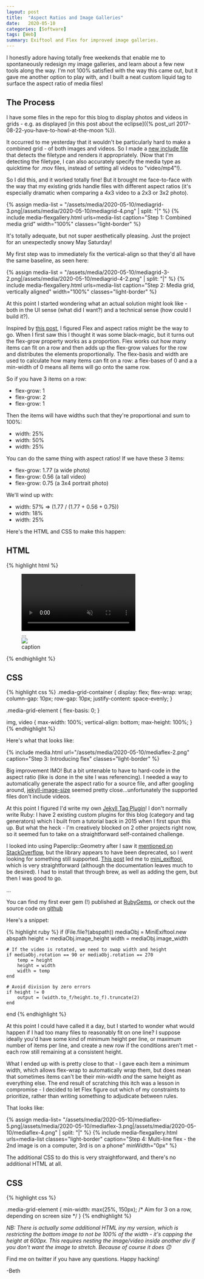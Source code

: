 ```yaml
---
layout: post
title:  "Aspect Ratios and Image Galleries"
date:   2020-05-10
categories: [Software]
tags: [Web]
summary: Exiftool and Flex for improved image galleries.
---
```


I honestly adore having totally free weekends that enable me to spontaneously redesign my image galleries, and learn about a few new tools along the way. I'm not 100% satisfied with the way this came out, but it gave me another option to play with, and I built a neat custom liquid tag to surface the aspect ratio of media files!

## The Process ##

I have some files in the repo for this blog to display photos and videos in grids - e.g. as displayed [in this post about the eclipse]({% post_url 2017-08-22-you-have-to-howl-at-the-moon %}).

It occurred to me yesterday that it wouldn't be particularly hard to make a combined grid - of both images and videos. So I made a [new include file](https://github.com/abethcrane/bethcrane.com/tree/master/_includes) that detects the filetype and renders it appropriately. (Now that I'm detecting the filetype, I can also accurately specify the media type as quicktime for .mov files, instead of setting all videos to "video/mp4"!).

So I did this, and it worked totally fine! But it brought me face-to-face with the way that my existing grids handle files with different aspect ratios (it's especially dramatic when comparing a 4x3 video to a 2x3 or 3x2 photo).

{% assign media-list = "/assets/media/2020-05-10/mediagrid-3.png|/assets/media/2020-05-10/mediagrid-4.png" | split: "|" %}
{% include media-flexgallery.html urls=media-list caption="Step 1: Combined media grid" width="100%" classes="light-border" %}

It's totally adequate, but not super aesthetically pleasing. Just the project for an unexpectedly snowy May Saturday!

My first step was to immediately fix the vertical-align so that they'd all have the same baseline, as seen here:

{% assign media-list = "/assets/media/2020-05-10/mediagrid-3-2.png|/assets/media/2020-05-10/mediagrid-4-2.png" | split: "|" %}
{% include media-flexgallery.html urls=media-list caption="Step 2: Media grid, vertically aligned" width="100%" classes="light-border" %}

At this point I started wondering what an actual solution might look like - both in the UI sense (what did I want?) and a technical sense (how could I build it?). 

Inspired by [this post](https://www.aravindiyer.com/tech/equal-height-image-gallery/), I figured Flex and aspect ratios might be the way to go. When I first saw this I thought it was some black-magic, but it turns out the flex-grow property works as a proportion. Flex works out how many items can fit on a row  and then adds up the flex-grow values for the row and distributes the elements proportionally. The flex-basis and width are used to calculate how many items can fit on a row: a flex-bases of 0 and a a min-width of 0 means all items will go onto the same row.

So if you have 3 items on a row:
- flex-grow: 1
- flex-grow: 2
- flex-grow: 1

Then the items will have widths such that they're proportional and sum to 100%:
- width: 25%
- width: 50%
- width: 25%

You can do the same thing with aspect ratios! If we have these 3 items:
- flex-grow: 1.77 (a wide photo)
- flex-grow: 0.56 (a tall video)
- flex-grow: 0.75 (a 3x4 portrait photo)

We'll wind up with:
- width: 57%  => (1.77 / (1.77 + 0.56 + 0.75))
- width: 18%
- width: 25%

Here's the HTML and CSS to make this happen:

## HTML ##
{% highlight html %}
<figure style="width: 100%;">
    <div class="media-grid-container">
        <!-- NB: This is where we have to hard-code in the aspect ratio -->
        <div class="media-grid-element" style="flex-grow:<aspect ratio>;">
            <video autoplay controls muted loop>
                <source src="src" type="video/mp4">
            </video>
        </div>
        ...
        <div class="media-grid-element" style="flex-grow:<aspect ratio>;">
            <img src="src"/>
        </div>
    </div>
    <figcaption>caption</figcaption>
</figure>
{% endhighlight %}

## CSS ##

{% highlight css %}
.media-grid-container {
    display: flex;
    flex-wrap: wrap;
    column-gap: 10px;
    row-gap: 10px;
    justify-content: space-evenly;
}

.media-grid-element {
    flex-basis: 0;
}

img, video {
    max-width: 100%;
    vertical-align: bottom;
    max-height: 100%;
}
{% endhighlight  %}

Here's what that looks like:

{% include media.html url="/assets/media/2020-05-10/mediaflex-2.png" caption="Step 3: Introducing flex" classes="light-border" %}

Big improvement IMO! But a bit untenable to have to hard-code in the aspect ratio (like is done in the site I was referencing). I needed a way to automatically generate the aspect ratio for a source file, and after googling around, [jekyll-image-size](https://github.com/generalui/jekyll-image-size) seemed pretty close...unfortunately the supported files don't include videos.

At this point I figured I'd write my own [Jekyll Tag Plugin](https://jekyllrb.com/docs/plugins/your-first-plugin/)! I don't normally write Ruby: I have 2 existing custom plugins for this blog (category and tag generators) which I built from a tutorial back in 2015 when I first spun this up. But what the heck - I'm creatively blocked on 2 other projects right now, so it seemed fun to take on a straightforward self-contained challenge.

I looked into using Paperclip::Geometry after I saw it [mentioned on StackOverflow](https://stackoverflow.com/questions/15829555/how-to-get-properties-of-video), but the library appears to have been deprecated, so I went looking for something still supported. [This post](https://stackoverflow.com/questions/5287603/how-to-extract-orientation-information-from-videos/6567969) led me to [mini_exiftool](https://github.com/janfri/mini_exiftool), which is very straightforward (although the documentation leaves much to be desired). I had to install that through brew, as well as adding the gem, but then I was good to go.

...

You can find my first ever gem (!) published at [RubyGems](https://rubygems.org/gems/jekyll-aspect-ratio), or check out the source code on [github](https://github.com/abethcrane/jekyll-aspect-ratio)

Here's a snippet:

{% highlight ruby %}
if (File.file?(abspath))
    mediaObj = MiniExiftool.new abspath
    height = mediaObj.image_height
    width = mediaObj.image_width

    # If the video is rotated, we need to swap width and height
    if mediaObj.rotation == 90 or mediaObj.rotation == 270
        temp = height
        height = width
        width = temp
    end

    # Avoid division by zero errors
    if height != 0
        output = (width.to_f/height.to_f).truncate(2)
    end
end
{% endhighlight %}

At this point I could have called it a day, but I started to wonder what would happen if I had too many files to reasonably fit on one line? I suppose ideally you'd have some kind of minimum height per line, or maximum number of items per line, and create a new row if the conditions aren't met - each row still remaining at a consistent height.

What I ended up with is pretty close to that - I gave each item a minimum width, which allows flex-wrap to automatically wrap them, but does mean that sometimes items can't be their min-width *and* the same height as everything else. The end result of scratching this itch was a lesson in compromise - I decided to let Flex figure out which of my constraints to prioritize, rather than writing something to adjudicate between rules.

That looks like:

{% assign media-list= "/assets/media/2020-05-10/mediaflex-5.png|/assets/media/2020-05-10/mediaflex-3.png|/assets/media/2020-05-10/mediaflex-4.png" | split: "|"  %}
{% include media-flexgallery.html urls=media-list classes="light-border" caption="Step 4: Multi-line flex - the 2nd image is on a computer, 3rd is on a phone" minWidth="0px" %}

The additional CSS to do this is very straightforward, and there's no additional HTML at all.

## CSS ##
{% highlight css %}

.media-grid-element {
    min-width: max(25%, 150px); /* Aim for 3 on a row, depending on screen size */
}
{% endhighlight %}

*NB: There is actually some additional HTML iny my version, which is restricting the bottom image to not be 100% of the width - it's capping the height at 600px. This requires nesting the image/video inside another div if you don't want the image to stretch. Because of course it does 🙃*

Find me on twitter if you have any questions. Happy hacking!

-Beth